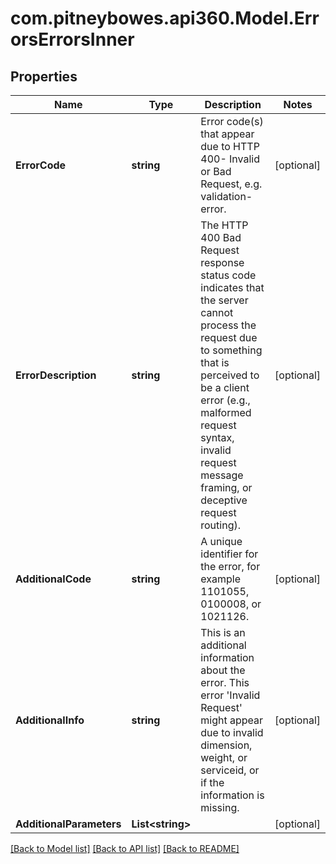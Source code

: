 # com.pitneybowes.api360.Model.ErrorsErrorsInner

## Properties

Name | Type | Description | Notes
------------ | ------------- | ------------- | -------------
**ErrorCode** | **string** | Error code(s) that appear due to HTTP  400- Invalid or Bad Request, e.g. validation-error. | [optional] 
**ErrorDescription** | **string** | The HTTP 400 Bad Request response status code indicates that the server cannot process the request due to something that is perceived to be a client error (e.g., malformed request syntax, invalid request message framing, or deceptive request routing). | [optional] 
**AdditionalCode** | **string** | A unique identifier for the error, for example 1101055, 0100008, or 1021126. | [optional] 
**AdditionalInfo** | **string** | This is an additional information about the error. This error &#39;Invalid Request&#39; might appear due to invalid dimension, weight, or serviceid, or if the information is missing. | [optional] 
**AdditionalParameters** | **List&lt;string&gt;** |  | [optional] 

[[Back to Model list]](../README.md#documentation-for-models) [[Back to API list]](../README.md#documentation-for-api-endpoints) [[Back to README]](../README.md)

